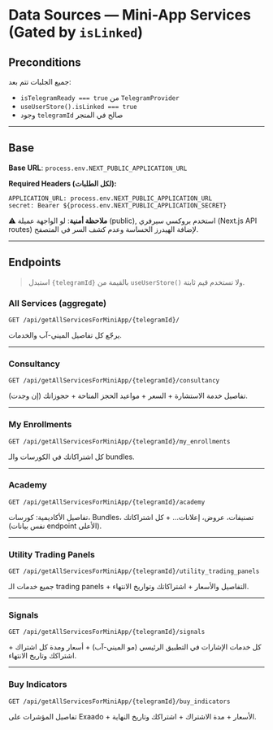 # Data Sources — Mini-App Services (Gated by `isLinked`)

## Preconditions

جميع الجلبات تتم بعد:

* `isTelegramReady === true` من `TelegramProvider`
* `useUserStore().isLinked === true`
* وجود `telegramId` صالح في المتجر

---

## Base

**Base URL**: `process.env.NEXT_PUBLIC_APPLICATION_URL`

**Required Headers (لكل الطلبات):**

```
APPLICATION_URL: process.env.NEXT_PUBLIC_APPLICATION_URL
secret: Bearer ${process.env.NEXT_PUBLIC_APPLICATION_SECRET}
```

⚠️ **ملاحظة أمنية**: لو الواجهة عميلة (public), استخدم بروكسي سيرفري (Next.js API routes) لإضافة الهيدرز الحساسة وعدم كشف السر في المتصفح.

---

## Endpoints

> استبدل `{telegramId}` بالقيمة من `useUserStore()` ولا تستخدم قيم ثابتة.

### All Services (aggregate)

```
GET /api/getAllServicesForMiniApp/{telegramId}/
```

يرجّع كل تفاصيل الميني-آب والخدمات.

---

### Consultancy

```
GET /api/getAllServicesForMiniApp/{telegramId}/consultancy
```

تفاصيل خدمة الاستشارة + السعر + مواعيد الحجز المتاحة + حجوزاتك (إن وجدت).

---

### My Enrollments

```
GET /api/getAllServicesForMiniApp/{telegramId}/my_enrollments
```

كل اشتراكاتك في الكورسات والـ bundles.

---

### Academy

```
GET /api/getAllServicesForMiniApp/{telegramId}/academy
```

تفاصيل الأكاديمية: كورسات، Bundles، تصنيفات، عروض، إعلانات… + كل اشتراكاتك (نفس بيانات endpoint الأعلى).

---

### Utility Trading Panels

```
GET /api/getAllServicesForMiniApp/{telegramId}/utility_trading_panels
```

جميع خدمات الـ trading panels + التفاصيل والأسعار + اشتراكاتك وتواريخ الانتهاء.

---

### Signals

```
GET /api/getAllServicesForMiniApp/{telegramId}/signals
```

كل خدمات الإشارات في التطبيق الرئيسي (مو الميني-آب) + أسعار ومدة كل اشتراك + اشتراكك وتاريخ الانتهاء.

---

### Buy Indicators

```
GET /api/getAllServicesForMiniApp/{telegramId}/buy_indicators
```

تفاصيل المؤشرات على Exaado + الأسعار + مدة الاشتراك + اشتراكك وتاريخ النهاية.
